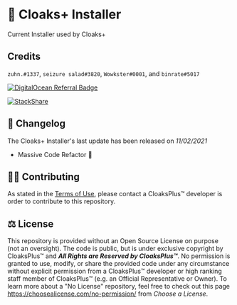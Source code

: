 # 📢 Cloaks+ Installer 

  

Current Installer used by Cloaks+

  

## Credits

`zuhn.#1337`, `seizure salad#3820`, `Wowkster#0001`, and `binrate#5017`

  

[![DigitalOcean Referral Badge](https://web-platforms.sfo2.cdn.digitaloceanspaces.com/WWW/Badge%201.svg)](https://www.digitalocean.com/?refcode=2538a60387c7&utm_campaign=Referral_Invite&utm_medium=Referral_Program&utm_source=badge)

  [![StackShare](http://img.shields.io/badge/tech-stack-0690fa.svg?style=flat)](https://stackshare.io/cloaks-plus/cloaks-plus)

## 📃 Changelog

The Cloaks+ Installer's last update has been released on *11/02/2021*

  

- Massive Code Refactor 🚜

  

## 🤝🏻 Contributing

  

As stated in the [Terms of Use](https://github.com/CloaksPlus/NewInstaller/blob/master/TOU.md), please contact a CloaksPlus™ developer is order to contribute to this repository.

  

## ⚖ License

  

This repository is provided without an Open Source License on purpose (not an oversight). The code is public, but is under exclusive copyright by CloaksPlus™ and ***All Rights are Reserved by CloaksPlus™***. No permission is granted to use, modify, or share the provided code under any circumstance without explicit permission from a CloaksPlus™ developer or high ranking staff member of CloaksPlus™ (e.g. an Official Representative or Owner). To learn more about a "No License" repository, feel free to check out this page https://choosealicense.com/no-permission/ from *Choose a License*.
